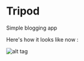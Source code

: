 Tripod
======

Simple blogging app 

Here's how it looks like now : 

![alt tag](http://imgur.com/ZQSCaVT)
